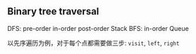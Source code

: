 ## Binary tree traversal
DFS: pre-order in-order post-order   Stack
BFS: in-order                        Queue

以先序遍历为例，对于每个点都需要做三步: `visit`, `left`, `right`
```c++

```
